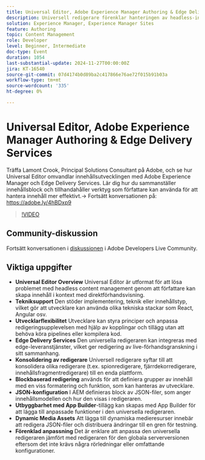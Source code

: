 ```yaml
---
title: Universal Editor, Adobe Experience Manager Authoring & Edge Delivery Services
description: Universell redigerare förenklar hanteringen av headless-innehåll genom stöd för olika tekniklösningar, som erbjuder sammanhangsberoende förhandsgranskningar, konsolidering av flera redigerare och möjliggör enkel anpassning via JSON-konfiguration och App Builder-tillägg.
solution: Experience Manager, Experience Manager Sites
feature: Authoring
topic: Content Management
role: Developer
level: Beginner, Intermediate
doc-type: Event
duration: 1054
last-substantial-update: 2024-11-27T00:00:00Z
jira: KT-16540
source-git-commit: 07d4174b0d89ba2c417866e76ae72f015b91b03a
workflow-type: tm+mt
source-wordcount: '335'
ht-degree: 0%

---
```



# Universal Editor, Adobe Experience Manager Authoring &amp; Edge Delivery Services

Träffa Lamont Crook, Principal Solutions Consultant på Adobe, och se hur Universal Editor omvandlar innehållsutvecklingen med Adobe Experience Manager och Edge Delivery Services. Lär dig hur du sammanställer innehållsblock och tillhandahåller verktyg som författare kan använda för att hantera innehåll mer effektivt.→ Fortsätt konversationen på: https://adobe.ly/4hBDxp9

>[!VIDEO](https://video.tv.adobe.com/v/3439423/?learn=on&enablevpops)

## Community-diskussion

Fortsätt konversationen i [diskussionen](https://adobe.ly/4hBDxp9) i Adobe Developers Live Community.

## Viktiga uppgifter

* **Universal Editor Overview** Universal Editor är utformat för att lösa problemet med headless content management genom att författare kan skapa innehåll i kontext med direktförhandsvisning. &#x200B;
* **Tekniksupport** Den stöder implementering, teknik eller innehållstyp, vilket gör att utvecklare kan använda olika tekniska stackar som React, Angular osv. &#x200B;
* **Utvecklarflexibilitet** Utvecklare kan styra principer och anpassa redigeringsupplevelsen med hjälp av kopplingar och tillägg utan att behöva köra pipelines eller kompilera kod. &#x200B;
* **Edge Delivery Services** Den universella redigeraren kan integreras med edge-leveranstjänster, vilket ger redigering av live-förhandsgranskning i sitt sammanhang. &#x200B;
* **Konsolidering av redigerare** Universell redigerare syftar till att konsolidera olika redigerare (t.ex. spionredigerare, fjärrdekorredigerare, innehållsfragmentredigerare) till en enda plattform. &#x200B;
* **Blockbaserad redigering** används för att definiera grupper av innehåll med en viss formatering och funktion, som kan hanteras av utvecklare. &#x200B;
* **JSON-konfiguration** I AEM definieras block av JSON-filer, som anger innehållsmodellen och hur den visas i redigeraren. &#x200B;
* **Utbyggbarhet med App Builder**-tillägg kan skapas med App Builder för att lägga till anpassade funktioner i den universella redigeraren. &#x200B;
* **Dynamic Media Assets** Att lägga till dynamiska medieresurser innebär att redigera JSON-filer och distribuera ändringar till en gren för testning.
* **Förenklad anpassning** Det är enklare att anpassa den universella redigeraren jämfört med redigeraren för den globala serverversionen eftersom det inte krävs några rörledningar eller omfattande konfigurationer. &#x200B;

